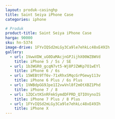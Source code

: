```yaml
---
layout: produk-casinghp
title: Saint Seiya iPhone Case
categories: iphone

# Produk
product-title: Saint Seiya iPhone Case
harga: 90000
sku: hn-5374
image-drive: 1FYvIQSd2mLGy3Ca9le7ehkLc48xE49Ih
gallery:
  - url: 1VwwVDW_uG0DaMAcjnGPJijhX00WZ8WVd
    title: iPhone 5 / 5s / SE
  - url: 1b3WGR0_gcqN7vt5-Wj8PJZWKp7O1wEYl
    title: iPhone 6 / 6s
  - url: 15WEBt9Tf6v-71xRhxSMqcGrPGewy113v
    title: iPhone 6 Plus / 6s Plus
  - url: 1VWBdpGG9Jpe1I2vwVnl8f2mOtXBZ1Phd
    title: iPhone 7 / 8
  - url: 1ZQCxtKSnRFmkSymdDFPRD_Q7IOVynoIS
    title: iPhone 7 Plus / 8 Plus
  - url: 1FYvIQSd2mLGy3Ca9le7ehkLc48xE49Ih
    title: iPhone X
---
```

